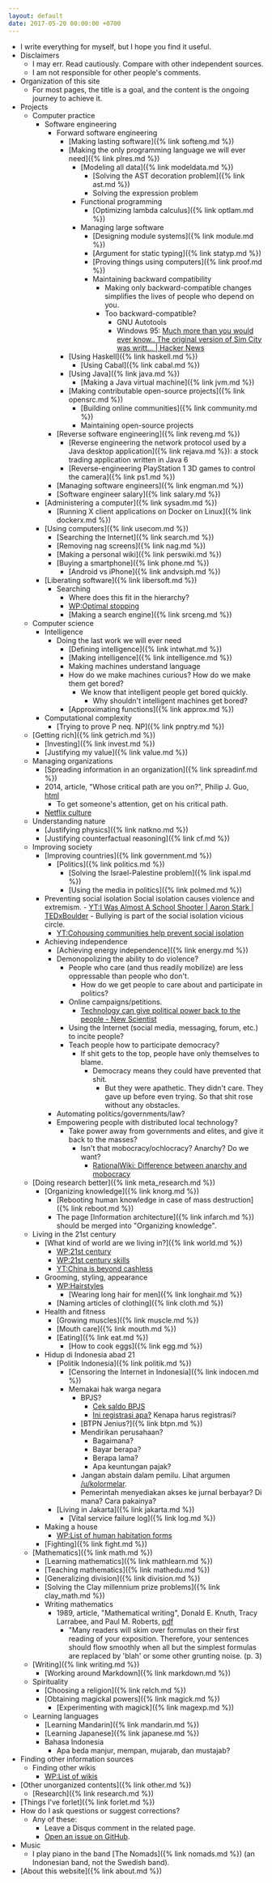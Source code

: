 ```yaml
---
layout: default
date: 2017-05-20 00:00:00 +0700
---
```


- I write everything for myself, but I hope you find it useful.
- Disclaimers
    - I may err.
    Read cautiously.
    Compare with other independent sources.
    - I am not responsible for other people's comments.
- Organization of this site
    - For most pages, the title is a goal, and the content is the ongoing journey to achieve it.
- Projects
    - Computer practice
        - Software engineering
            - Forward software engineering
                - [Making lasting software]({% link softeng.md %})
                - [Making the only programming language we will ever need]({% link plres.md %})
                    - [Modeling all data]({% link modeldata.md %})
                        - [Solving the AST decoration problem]({% link ast.md %})
                        - Solving the expression problem
                    - Functional programming
                        - [Optimizing lambda calculus]({% link optlam.md %})
                    - Managing large software
                        - [Designing module systems]({% link module.md %})
                        - [Argument for static typing]({% link statyp.md %})
                        - [Proving things using computers]({% link proof.md %})
                        - Maintaining backward compatibility
                            - Making only backward-compatible changes simplifies the lives of people who depend on you.
                            - Too backward-compatible?
                                - GNU Autotools
                                - Windows 95: [Much more than you would ever know.. The original version of Sim City was writt... \| Hacker News](https://news.ycombinator.com/item?id=2281932)
                - [Using Haskell]({% link haskell.md %})
                    - [Using Cabal]({% link cabal.md %})
                - [Using Java]({% link java.md %})
                    - [Making a Java virtual machine]({% link jvm.md %})
                - [Making contributable open-source projects]({% link opensrc.md %})
                    - [Building online communities]({% link community.md %})
                    - Maintaining open-source projects
            - [Reverse software engineering]({% link reveng.md %})
                - [Reverse engineering the network protocol used by a Java desktop application]({% link rejava.md %}): a stock trading application written in Java 6
                - [Reverse-engineering PlayStation 1 3D games to control the camera]({% link ps1.md %})
            - [Managing software engineers]({% link engman.md %})
            - [Software engineer salary]({% link salary.md %})
        - [Administering a computer]({% link sysadm.md %})
            - [Running X client applications on Docker on Linux]({% link dockerx.md %})
        - [Using computers]({% link usecom.md %})
            - [Searching the Internet]({% link search.md %})
            - [Removing nag screens]({% link nag.md %})
            - [Making a personal wiki]({% link perswiki.md %})
            - [Buying a smartphone]({% link phone.md %})
                - [Android vs iPhone]({% link andvsiph.md %})
        - [Liberating software]({% link libersoft.md %})
            - Searching
                - Where does this fit in the hierarchy?
                - [WP:Optimal stopping](https://en.wikipedia.org/wiki/Optimal_stopping)
                - [Making a search engine]({% link srceng.md %})
    - Computer science
        - Intelligence
            - Doing the last work we will ever need
                - [Defining intelligence]({% link intwhat.md %})
                - [Making intelligence]({% link intelligence.md %})
                - Making machines understand language
                - How do we make machines curious?
                How do we make them get bored?
                    - We know that intelligent people get bored quickly.
                        - Why shouldn't intelligent machines get bored?
                - [Approximating functions]({% link approx.md %})
        - Computational complexity
            - [Trying to prove P neq. NP]({% link pnptry.md %})
    - [Getting rich]({% link getrich.md %})
        - [Investing]({% link invest.md %})
        - [Justifying my value]({% link value.md %})
    - Managing organizations
        - [Spreading information in an organization]({% link spreadinf.md %})
        - 2014, article, "Whose critical path are you on?", Philip J. Guo, [html](http://www.pgbovine.net/critical-path.htm)
            - To get someone's attention, get on his critical path.
        - [Netflix culture](https://jobs.netflix.com/culture)
    - Understanding nature
        - [Justifying physics]({% link natkno.md %})
        - [Justifying counterfactual reasoning]({% link cf.md %})
    - Improving society
        - [Improving countries]({% link government.md %})
            - [Politics]({% link politics.md %})
                - [Solving the Israel-Palestine problem]({% link ispal.md %})
                - [Using the media in politics]({% link polmed.md %})
        - Preventing social isolation
            Social isolation causes violence and extremism.
                - [YT:I Was Almost A School Shooter \| Aaron Stark \| TEDxBoulder](https://www.youtube.com/watch?v=azRl1dI-Cts)
                    - Bullying is part of the social isolation vicious circle.
            - [YT:Cohousing communities help prevent social isolation](https://www.youtube.com/watch?v=DmWrx0ntATU)
        - Achieving independence
            - [Achieving energy independence]({% link energy.md %})
            - Demonopolizing the ability to do violence?
                - People who care (and thus readily mobilize) are less oppressable than people who don't.
                    - How do we get people to care about and participate in politics?
                - Online campaigns/petitions.
                    - [Technology can give political power back to the people - New Scientist](https://www.newscientist.com/article/mg22630182-800-technology-can-give-political-power-back-to-the-people/)
                - Using the Internet (social media, messaging, forum, etc.) to incite people?
                - Teach people how to participate democracy?
                    - If shit gets to the top, people have only themselves to blame.
                        - Democracy means they could have prevented that shit.
                            - But they were apathetic.
                            They didn't care.
                            They gave up before even trying.
                            So that shit rose without any obstacles.
            - Automating politics/governments/law?
            - Empowering people with distributed local technology?
                - Take power away from governments and elites, and give it back to the masses?
                    - Isn't that mobocracy/ochlocracy?
                    Anarchy?
                    Do we want?
                        - [RationalWiki: Difference between anarchy and mobocracy](https://rationalwiki.org/wiki/Anarchy#Contrast_with_mobocracy)
    - [Doing research better]({% link meta_research.md %})
        - [Organizing knowledge]({% link knorg.md %})
            - [Rebooting human knowledge in case of mass destruction]({% link reboot.md %})
            - The page [Information architecture]({% link infarch.md %}) should be merged into "Organizing knowledge".
    - Living in the 21st century
        - [What kind of world are we living in?]({% link world.md %})
            - [WP:21st century](https://en.wikipedia.org/wiki/21st_century)
            - [WP:21st century skills](https://en.wikipedia.org/wiki/21st_century_skills)
            - [YT:China is beyond cashless](https://www.youtube.com/watch?v=gysKE3POUv0)
        - Grooming, styling, appearance
            - [WP:Hairstyles](https://en.wikipedia.org/wiki/List_of_hairstyles)
                - [Wearing long hair for men]({% link longhair.md %})
            - [Naming articles of clothing]({% link cloth.md %})
        - Health and fitness
            - [Growing muscles]({% link muscle.md %})
            - [Mouth care]({% link mouth.md %})
            - [Eating]({% link eat.md %})
                - [How to cook eggs]({% link egg.md %})
        - Hidup di Indonesia abad 21
            - [Politik Indonesia]({% link politik.md %})
                - [Censoring the Internet in Indonesia]({% link indocen.md %})
                - Memakai hak warga negara
                    - BPJS?
                        - [Cek saldo BPJS](https://daftar.bpjs-kesehatan.go.id/bpjs-checking/)
                        - [Ini registrasi apa?](https://sso.bpjsketenagakerjaan.go.id/registrasi.bpjs)
                        Kenapa harus registrasi?
                    - [BTPN Jenius?]({% link btpn.md %})
                    - Mendirikan perusahaan?
                        - Bagaimana?
                        - Bayar berapa?
                        - Berapa lama?
                        - Apa keuntungan pajak?
                    - Jangan abstain dalam pemilu.
                    Lihat argumen [/u/kolormelar](https://www.reddit.com/r/indonesia/comments/968qbs/ajakan_untuk_yang_tidak_cocok_dengan_pasangan/e3yw8bd/).
                    - Pemerintah menyediakan akses ke jurnal berbayar? Di mana? Cara pakainya?
            - [Living in Jakarta]({% link jakarta.md %})
                - [Vital service failure log]({% link log.md %})
        - Making a house
            - [WP:List of human habitation forms](https://en.wikipedia.org/wiki/List_of_human_habitation_forms)
        - [Fighting]({% link fight.md %})
    - [Mathematics]({% link math.md %})
        - [Learning mathematics]({% link mathlearn.md %})
        - [Teaching mathematics]({% link mathedu.md %})
        - [Generalizing division]({% link division.md %})
        - [Solving the Clay millennium prize problems]({% link clay_math.md %})
        - Writing mathematics
            - 1989, article, "Mathematical writing", Donald E. Knuth, Tracy Larrabee, and Paul M. Roberts, [pdf](http://jmlr.csail.mit.edu/reviewing-papers/knuth_mathematical_writing.pdf)
                - "Many readers will skim over formulas on their first reading of your exposition.
                Therefore, your sentences should flow smoothly when all but the simplest formulas are replaced by 'blah' or some other grunting noise. (p. 3)
    - [Writing]({% link writing.md %})
        - [Working around Markdown]({% link markdown.md %})
    - Spirituality
        - [Choosing a religion]({% link relch.md %})
        - [Obtaining magickal powers]({% link magick.md %})
            - [Experimenting with magick]({% link magexp.md %})
    - Learning languages
        - [Learning Mandarin]({% link mandarin.md %})
        - [Learning Japanese]({% link japanese.md %})
        - Bahasa Indonesia
            - Apa beda manjur, mempan, mujarab, dan mustajab?
- Finding other information sources
    - Finding other wikis
        - [WP:List of wikis](https://en.wikipedia.org/wiki/List_of_wikis)
- [Other unorganized contents]({% link other.md %})
    - [Research]({% link research.md %})
- [Things I've forlet]({% link forlet.md %})
- How do I ask questions or suggest corrections?
    - Any of these:
        - Leave a Disqus comment in the related page.
        - [Open an issue on GitHub](https://github.com/edom/edom.github.io/issues).
- Music
    - I play piano in the band [The Nomads]({% link nomads.md %}) (an Indonesian band, not the Swedish band).
- [About this website]({% link about.md %})
